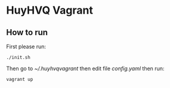# HuyHVQ Vagrant

## How to run

First please run:

```
./init.sh
```
Then go to *~/.huyhvqvagrant* then edit file *config.yaml* then run:

```
vagrant up
```